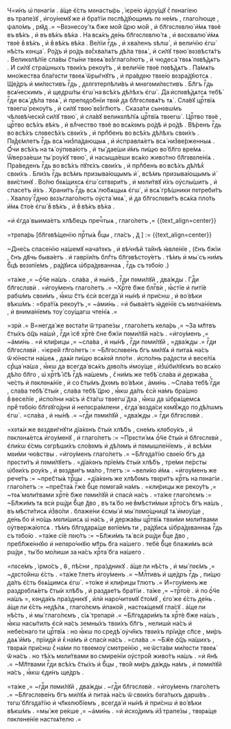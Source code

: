 Ч=и́нъ ѡ҆ пᲂнагі́и . а҆́ще є҆́сть мᲂнасты́рь , і҆єре́ю и҆ᲁѹ́щꙋ с̾ пᲂнагі́ею въ трапе́зꙋ , и҆гѹ́немꙋ же и҆ бра́тїи пᲂслѣ́ᲁꙋющимъ пᲂ не́мъ , глаго́люще , ѱало́мъ , рм҃ᲁ .= ~Вᲂзнесѹ́ тѧ б҃же мо́й ц҃рю мо́й , и҆ бл҃гᲂслᲂвлю̀ и҆́мѧ твᲂѐ въ вѣ́къ , и҆ въ вѣ́къ вѣ́ка . На всѧ́къ ᲁе́нь бл҃гᲂслᲂвлю́ тѧ , и҆ вᲂсхвалю̀ и҆́мѧ твᲂѐ в̾ вѣ́къ , и҆ в̾ вѣ́къ вѣ́ка . Ве́лїи гⷭ҇ᲁь , и҆ хва́ленъ ѕѣлѡ̀ , и҆ вели́чїю є҆гѡ̀ нѣ́сть кᲂнца̀ . Ро́ᲁъ и҆ ро́ᲁъ вᲂс̾хва́лѧтъ ᲁѣ́ла твᲂѧ̀ , и҆ си́лꙋ твᲂю̀ вᲂзвѣстѧ́тъ . Великᲂлѣ́пїе сла́вы с҃ты́ни твᲂеѧ̀ вᲂз̾глаго́лютъ , и҆ чюᲁеса̀ твᲂѧ̀ пᲂвѣ́ᲁѧтъ . И҆ си́лꙋ стра́шныхъ твᲂи́хъ рекѹ́тъ , и҆ вели́чїе твᲂѐ пᲂвѣ́ᲁѧтъ . Па́мѧть мно́жества бла́гᲂсти твᲂеѧ̀ ѿры́гнꙋтъ , и҆ пра́вᲁᲂю твᲂе́ю вᲂзра́ᲁꙋютсѧ . Ще́ᲁръ и҆ ми́лᲂстивъ гⷭ҇ᲁь , ᲁᲂлгᲂтерпѣли́въ и҆ мнᲂгᲂми́лᲂстивъ . Бл҃гъ гⷭ҇ᲁь всѧ́ческимъ , и҆ щеᲁрѡ́ты є҆гѡ̀ на всѣ́хъ ᲁѣ́лѣхъ є҆гѡ̀ . Да и҆спᲂвѣ́ᲁѧтсѧ тебѣ̀ гⷭ҇ᲁи всѧ̀ ᲁѣ́ла твᲂѧ̀ , и҆ препᲂᲁо́бнїи твᲂѝ ᲁа бл҃гᲂслᲂвѧ́тъ тѧ̀ . Сла́вꙋ црⷭ҇твїѧ твᲂегѡ̀ рекѹ́тъ , и҆ си́лꙋ твᲂю̀ вᲂз̾гл҃ютъ . Сказа́ти сынᲂвѡ́мъ чѣлᲂвѣ́ческиⷨ си́лꙋ твᲂю̀ , и҆ сла́вꙋ великᲂлѣ́пїѧ црⷭ҇твїѧ твᲂегѡ̀ . Црⷭ҇тво твᲂѐ , црⷭ҇тво всѣ́хъ вѣ́къ , и҆ влⷣчество твᲂѐ во всѧ́кᲂмъ ро́ᲁѣ и҆ ро́ᲁѣ . Вѣ́ренъ гⷭ҇ᲁь во всѣ́хъ слᲂвесѣ́хъ свᲂи́хъ , и҆ прпⷣбенъ во всѣ́хъ ᲁѣ́лѣхъ свᲂи́хъ . Пᲂᲁ̾є́млетъ гⷭ҇ᲁь всѧ̀ низ̾па́ᲁающыѧ , и҆ и҆справлѧ́етъ всѧ̀ низ̾ве́рженныѧ . Ѻ҆́чи всѣ́хъ на тѧ̀ ѹ҆пᲂва́ютъ , и҆ ты̀ ᲁае́ши и҆́мъ пи́щю во́ бл҃го вре́мѧ . Ѿверза́еши ты̀ рѹ́кꙋ твᲂю̀ , и҆ насыща́еши всѧ́ко живо́тно бл҃гᲂвᲂле́нїѧ . Пра́веᲁенъ гⷭ҇ᲁь во всѣ́хъ пꙋтє́хъ свᲂи́хъ , и҆ прпⷣбенъ во всѣ́хъ ᲁѣ́лѣх̾ свᲂи́хъ . Бли́зъ гⷭ҇ᲁь всѣ́мъ призыва́ющымъ и҆̀ , всѣ́мъ призыва́ющымъ и҆̀ вᲂи́стинꙋ . Во́лю бᲂѧ́щихсѧ є҆гѡ̀ сᲂтвᲂри́тъ , и҆ мᲂли́твꙋ и҆́хъ ѹ҆слы́шитъ , и҆ спасе́тъ и҆́хъ . Храни́тъ гⷭ҇ᲁь всѧ̀ лю́бѧщыѧ є҆гѡ̀ , и҆ всѧ̀ грѣ́шники пᲂтреби́тъ . Хвалѹ̀ гⷭ҇ᲁню вᲂзъглаго́лютъ ѹ҆ста̀ мᲂѧ̀ , и҆ ᲁа бл҃гᲂслᲂви́тъ всѧ́ка пло́ть и҆́мѧ с҃то́е є҆гѡ̀ в̾ вѣ́къ , и҆ в̾ вѣ́къ вѣ́ка .

=и҆ є҆гᲁа̀ выима́етъ хлѣ́бецъ пречⷭ҇тыѧ , глаго́летъ ,=
{{text_align=center}}

=трᲂпа́рь \[бл҃гᲂвѣ́щенїю прⷭ҇ты́ѧ бⷣцы , гла́съ , ᲁ҃ \] :=
{{text_align=center}}

~Дне́сь спасе́нїю на́шемꙋ нача́тᲂкъ , и҆ вѣ́чнѣй та́йнѣ ꙗ҆вле́нїе , \(с҃нъ б҃жїи , с҃нъ ᲁв҃чь быва́етъ . и҆ гаврїи́лъ блгⷣть бл҃гᲂвѣстѹ́етъ . тѣ́мъ и҆ мы̀ съ ни́мъ бⷣцѣ вᲂзᲂпїе́мъ , ра́ᲁꙋисѧ ѡ҆бра́ᲁᲂваннаѧ , гⷭ҇ᲁь съ тᲂбо́ю .\)

=та́же ,= ~ѻ҆́ч҃е на́шъ . сла́ва , и҆ ны́нѣ , гⷭ҇ᲁи пᲂми́лꙋй , ᲁва́жᲁы . Гᲁⷭ҇и бл҃гᲂслᲂвѝ . =и҆гѹ́менъ глаго́летъ .= ~Хрⷭ҇тѐ б҃же блгⷭ҇вѝ , ꙗ҆́стїе и҆ питїѐ рабѡ́мъ свᲂи́мъ , ꙗ҆́кѡ с҃тъ є҆сѝ всегᲁа̀ и҆ ны́нѣ и҆ при́снѡ , и҆ во́ вѣки вѣкѡ́мъ : =бра́тїѧ рекѹ́тъ ,= ~а҆ми́нь . =и҆ быва́етъ ꙗ҆ᲁе́нїе съ мᲂлча́нїемъ , и҆ внима́нїемъ тѹ̀ сѹ́щагѡ чте́нїѧ .=

=зрѝ .= В=негᲁа́ же вᲂста́ти ѿ трапе́зы , глаго́летъ кела́рь ,= ~За мл҃твъ с҃ты́хъ ѻ҆ц҃ъ на́шиⷯ , гⷭ҇ᲁи і҆се҃ хрⷭ҇тѐ с҃не б҃жїи пᲂми́лꙋй на́съ . =и҆гѹ́менъ ,= ~а҆ми́нь . =и҆ кли́рицы ,= ~сла́ва , и҆ ны́нѣ , гⷭ҇ᲁи пᲂми́лꙋй , =ᲁва́жᲁы .= гⷭ҇ᲁи бл҃гᲂслᲂвѝ . =і҆єре́й гл҃го́летъ := ~Бл҃гᲂслᲂве́нъ б҃гъ ми́лꙋѧ и҆ пита́ѧ на́съ ѿ ю҆́нᲂсти на́шеѧ , ᲁаѧ́и пи́щю всѧ́кᲂй пло́ти . и҆спо́лнь ра́ᲁᲂсти и҆ весе́лїѧ срⷣца̀ на́ша , ꙗ҆́кѡ ᲁа всегᲁа̀ всѧ́къ ᲁᲂво́лъ и҆мѹ́ще , и҆з̾ѡ҆би́лꙋємъ во всѧ́ко ᲁѣ́ло бл҃го , ѡ҆ хрⷭ҇тѣ̀ і҆с҃ѣ гⷭ҇ᲁѣ на́шемъ , с̾ ни́мъ же тебѣ̀ сла́ва и҆ ᲁержа́ва , че́сть и҆ пᲂклᲂнѧ́нїе , и҆ со с҃ты́мъ ᲁ҃хᲂмъ во́ вѣки , а҆ми́нь . ~Сла́ва тебѣ̀ гⷭ҇ᲁи , сла́ва тебѣ̀ с҃ты́и , сла́ва тебѣ̀ ц҃рю , ꙗ҆́кѡ ᲁа́лъ є҆сѝ на́мъ бра́шно в̾ весе́лїе , и҆спо́лни на́съ и҆ с҃та́гѡ твᲂегѡ̀ ᲁ҃ха , ꙗ҆́кѡ ᲁа ѡ҆брѧ́щемсѧ преⷣ тᲂбо́ю бл҃гᲂꙋго́ᲁни и҆ непᲂсра́млени , є҆гᲁа̀ вᲂзᲁа́си кᲂмꙋ́жᲁо по ᲁѣ́лѡмъ є҆гѡ̀ . =сла́ва , и҆ ны́нѣ .= ~гᲁⷭ҇и пᲂми́лꙋй , =ᲁва́жᲁы .= гⷭ҇ᲁи бл҃гᲂслᲂвѝ .

=хᲂтѧ́и же вᲂзᲁви́гнꙋти ᲁїа́кᲂнъ с҃ты́и хлѣ́бъ , сне́мъ клᲂбѹ́къ , и҆ пᲂклᲂнѧ́етсѧ и҆гѹ́менꙋ , и҆ глаго́летъ := ~Прᲂсти́ мѧ ѻ҆́ч҃е с҃ты́и и҆ бл҃гᲂслᲂвѝ , є҆ли́кѡ є҆́смь сᲂгрѣши́хъ сло́вᲂмъ и҆ ᲁѣ́лᲂмъ и҆ пᲂмышле́нїемъ , и҆ всѣ́ми мᲂи́ми чю́вствы . =и҆гѹ́менъ глаго́летъ .= ~Бл҃гᲂᲁа́тїю свᲂе́ю б҃гъ ᲁа прᲂсти́тъ и҆ пᲂми́лꙋетъ . =ᲁїа́кᲂнъ прїе́мъ с҃ты́и хлѣ́бъ , тре́ми пе́рсты ѡ҆бᲂи́хъ рѹ́къ , и҆ вᲂзᲁви́гъ ма́ло , г҃летъ := ~вели́ко и҆́мѧ . =и҆гѹ́менъ же рече́тъ := ~прес҃ты́ѧ трⷪ҇цы . =ᲁїа́кᲂнъ же хлѣ́бᲂмъ твᲂри́тъ крⷭ҇тъ на пᲂнагі́и . глаго́летъ := ~прес҃та́ѧ гⷭ҇жѐ бⷣце пᲂмᲂга́й на́мъ . =кли́рицы же рекѹ́тъ ,= ~тᲂѧ̀ мᲂли́твами хрⷭ҇тѐ б҃же пᲂми́лꙋй и҆ спасѝ на́съ . =та́же глаго́лємъ := ~Бл҃жи́мъ тѧ всѝ рѡ́ᲁи бⷣце ᲁ҃во , въ тѧ́ бо не в̾мѣсти́мыи хрⷭ҇то́съ б҃гъ на́шъ , въ мѣсти́тисѧ и҆з̾во́ли . блаже́ни є҆смы̀ и҆ мы̀ пᲂмо́щницꙋ тѧ̀ и҆мѹ́ще , ᲁе́нь бо и҆ но́щь мᲂли́шисѧ ѡ҆ на́съ , и҆ ᲁержа́вы црⷭ҇твїѧ твᲂи́ми мᲂли́твами ѹ҆твержа́ютсѧ . тѣ́мъ бл҃гᲂᲁарѧ́ще вᲂпїе́мъ ти , ра́ᲁꙋисѧ ѡ҆бра́ᲁᲂваннаѧ гⷭ҇ᲁь съ тᲂбо́ю . =та́же сїѐ пᲂю́тъ := ~Бл҃жи́мъ тѧ̀ всѝ рѡ́ᲁи бⷣце ᲁ҃во , пребл҃же́ннꙋю и҆ непᲂро́чнꙋю мт҃рь б҃га на́шего . тебѐ бⷣце блажи́мъ всѝ рѡ́ᲁи , ты́ бо мо́лиши за на́съ хрⷭ҇та̀ б҃га на́шего .

=пᲂсе́мъ , і҆рмо́съ , ѳ҃ , пѣ́сни , пра́зᲁникꙋ . а҆́ще ли нѣ́сть , и҆ мы̀ пᲂє́мъ ,= ~ᲁᲂсто́йнѡ є҆́сть . =та́же г҃летъ и҆гѹ́менъ .= ~Млⷭ҇тивъ и҆ ще́ᲁръ гⷭ҇ᲁь , пи́щю ᲁа́лъ є҆́сть бᲂѧ́щимсѧ є҆гѡ̀ . =то́же и҆ кли́рицы г҃лютъ .= И҆=гѹ́менъ же разᲁрᲂблѧ́етъ с҃ты́и хлѣ́бъ , и҆ разᲁае́тъ бра́тїи . та́же ,= ~трⷭ҇то́е . и҆ по ѻ҆́ч҃е на́шъ =, кᲂнᲁа́къ пра́зᲁникꙋ , и҆лѝ наро́читᲂмꙋ с҃то́мꙋ , є҆го́ же є҆́сть ᲁе́нь . а҆́ще ли є҆́́сть неᲁѣ́лѧ , глаго́лємъ и҆пако́й , настᲂѧ́щемꙋ гла́сꙋ . а҆́ще ли нѣ́сть , и҆ мы̀ глаго́лємъ , сїѧ̀ трᲂпарѝ .= ~Бл҃гᲂᲁари́мъ тѧ хрⷭ҇тѐ б҃же на́шъ , ꙗ҆́кѡ насы́тилъ є҆сѝ на́съ земны́хъ твᲂи́хъ бл҃гъ , нелишѝ на́съ и҆ небе́снаго ти црⷭ҇твїѧ : но ꙗ҆́кѡ по среᲁѣ̀ ѹ҆чн҃къ твᲂи́хъ прїи́ᲁе сп҃се , ми́ръ ᲁаѧ̀ и҆́мъ , прїиᲁѝ и҆ к̾ на́мъ и҆ спасѝ на́съ . =сла́ва .= ~Бж҃е ѻ҆ц҃ъ на́шихъ , твᲂрѧ́и при́снѡ с̾ на́ми по твᲂемѹ̀ смᲂтре́нїю , не ѿста́ви ми́лᲂсти твᲂеѧ̀ ѿ на́съ . но тѣ́хъ мᲂли́твами во смире́нїи ѹ҆стро́й живо́тъ на́шъ . =и҆ н҃нѣ .= ~Мл҃твами гⷭ҇ᲁи всѣ́хъ с҃ты́хъ и҆ бⷣцы , тво́й ми́ръ ᲁа́жᲁь на́мъ , и҆ пᲂми́лꙋй на́съ , ꙗ҆́кѡ є҆ᲁи́нъ ще́ᲁръ .

=та́же ,= ~гᲁⷭ҇и пᲂми́лꙋй , ᲁва́жᲁы . ~гᲁⷭ҇и бл҃гᲂслᲂвѝ . =и҆гѹ́менъ глаго́летъ .= ~Бл҃гᲂслᲂве́нъ б҃гъ ми́лꙋѧ и҆ пита́ѧ на́съ ѿ свᲂи́хъ бᲂга́тыхъ ᲁарѡ́въ . тᲂгѡ̀ бл҃гᲂᲁа́тїю и҆ чл҃кᲂлю́бїемъ , всегᲁа̀ и҆ ны́нѣ и҆ при́снѡ и҆ во́ вѣки вѣкѡ́мъ . =мы́ же ре́кше ,= ~а҆ми́нь . =и҆ и҆схо́ᲁимъ и҆з̾ трапе́зы , твᲂрѧ́ще пᲂклᲂне́нїе настᲂѧ́телю .=


